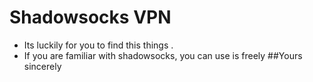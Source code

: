 # Shadowsocks VPN
- Its luckily for you to find this things .
- If you are familiar with shadowsocks, you can use is freely
##Yours sincerely